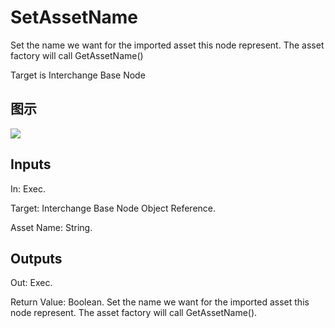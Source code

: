 # SetAssetName

Set the name we want for the imported asset this node represent. The asset factory will call GetAssetName()

Target is Interchange Base Node

## 图示

![]($-20221218-19362810.png)

## Inputs

In: Exec.

Target: Interchange Base Node Object Reference.

Asset Name: String.  

## Outputs

Out: Exec.

Return Value: Boolean. Set the name we want for the imported asset this node represent. The asset factory will call GetAssetName().

